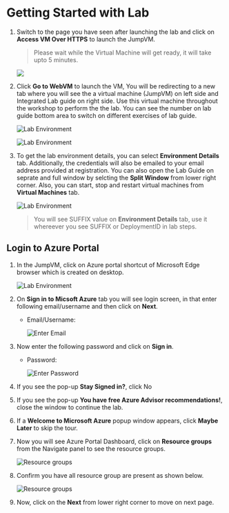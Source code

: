 # Getting Started with Lab

1. Switch to the page you have seen after launching the lab and click on **Access VM Over HTTPS** to launch the JumpVM.
   > Please wait while the Virtual Machine will get ready, it will take upto 5 minutes.
   
   ![](media/launch.png)

1. Click **Go to WebVM** to launch the VM, You will be redirecting to a new tab where you will see the a virtual machine (JumpVM) on left side and Integrated Lab guide on right side. Use this virtual machine throughout the workshop to perform the the lab. You can see the number on lab guide bottom area to switch on different exercises of lab guide.
   
   ![](media/launch1.png "Lab Environment")

   ![](media/appmod-1.png "Lab Environment")

1. To get the lab environment details, you can select **Environment Details** tab. Additionally, the credentials will also be emailed to your email address provided at registration. You can also open the Lab Guide on seprate and full window by selcting the **Split Window** from lower right corner. Also, you can start, stop and restart virtual machines from **Virtual Machines** tab.

   ![](media/cloudlabs-env-page.png "Lab Environment")
 
    > You will see SUFFIX value on **Environment Details** tab, use it whereever you see SUFFIX or DeploymentID in lab steps.
 
## Login to Azure Portal
1. In the JumpVM, click on Azure portal shortcut of Microsoft Edge browser which is created on desktop.

   ![](media/appmod-2.png "Lab Environment")
   
1. On **Sign in to Micsoft Azure** tab you will see login screen, in that enter following email/username and then click on **Next**. 
   * Email/Username: <inject key="AzureAdUserEmail"></inject>
   
     ![](media/image7.png "Enter Email")
     
1. Now enter the following password and click on **Sign in**.
   * Password: <inject key="AzureAdUserPassword"></inject>
   
     ![](media/image8.png "Enter Password")
     
1. If you see the pop-up **Stay Signed in?**, click No

1. If you see the pop-up **You have free Azure Advisor recommendations!**, close the window to continue the lab.

1. If a **Welcome to Microsoft Azure** popup window appears, click **Maybe Later** to skip the tour.
   
1. Now you will see Azure Portal Dashboard, click on **Resource groups** from the Navigate panel to see the resource groups.

    ![](media/select-rg.png "Resource groups")
   
1. Confirm you have all resource group are present as shown below.

    ![](media/image10.png "Resource groups")
   
1. Now, click on the **Next** from lower right corner to move on next page.
